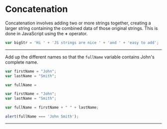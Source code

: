 # Concatenation

Concatenation involves adding two or more strings together, creating a larger string containing the combined data of those original strings. This is done in JavaScript using the **+** operator.

```js
var bigStr = 'Hi ' + 'JS strings are nice ' + 'and ' + 'easy to add';
```

---

Add up the different names so that the `fullName` variable contains John's complete name.

```js
var firstName = "John";
var lastName = "Smith";

var fullName =
```

```js
var firstName = "John";
var lastName = "Smith";

var fullName = firstName + " " + lastName;
```

```js
alert(fullName === 'John Smith');
```

---
